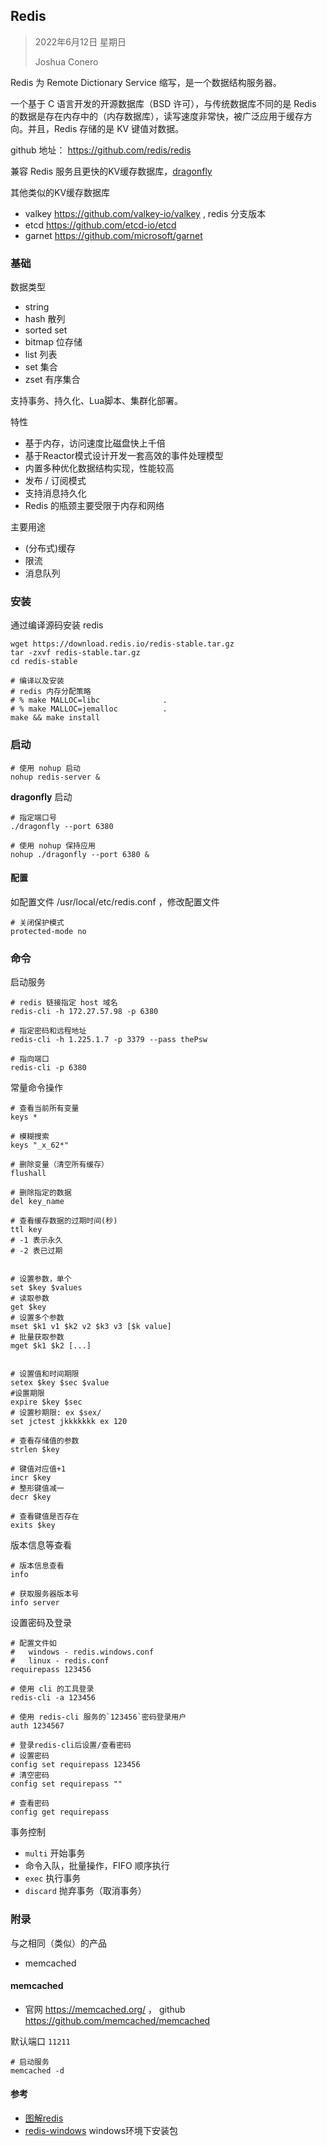 ## Redis

> 2022年6月12日 星期日
>
> Joshua Conero

Redis 为 Remote Dictionary Service 缩写，是一个数据结构服务器。

一个基于 C 语言开发的开源数据库（BSD 许可），与传统数据库不同的是 Redis 的数据是存在内存中的（内存数据库），读写速度非常快，被广泛应用于缓存方向。并且，Redis 存储的是 KV 键值对数据。



github 地址： https://github.com/redis/redis

兼容 Redis 服务且更快的KV缓存数据库，[dragonfly](https://github.com/dragonflydb/dragonfly)

其他类似的KV缓存数据库

- valkey         https://github.com/valkey-io/valkey , redis 分支版本
- etcd             https://github.com/etcd-io/etcd
- garnet         https://github.com/microsoft/garnet



### 基础

数据类型

- string
- hash                             散列
- sorted set
- bitmap                         位存储
- list                                列表
- set                                集合
- zset                              有序集合



支持事务、持久化、Lua脚本、集群化部署。



特性

- 基于内存，访问速度比磁盘快上千倍
- 基于Reactor模式设计开发一套高效的事件处理模型
- 内置多种优化数据结构实现，性能较高
- 发布 / 订阅模式
- 支持消息持久化
- Redis 的瓶颈主要受限于内存和网络



主要用途

- (分布式)缓存
- 限流
- 消息队列



### 安装

通过编译源码安装 redis

```shell
wget https://download.redis.io/redis-stable.tar.gz
tar -zxvf redis-stable.tar.gz
cd redis-stable

# 编译以及安装
# redis 内存分配策略
# % make MALLOC=libc              .   
# % make MALLOC=jemalloc          .
make && make install
```





### 启动

```shell
# 使用 nohup 启动
nohup redis-server &
```



**dragonfly** 启动

```shell
# 指定端口号
./dragonfly --port 6380

# 使用 nohup 保持应用
nohup ./dragonfly --port 6380 &
```



#### 配置

如配置文件 /usr/local/etc/redis.conf ，修改配置文件

```shell
# 关闭保护模式
protected-mode no
```





### 命令

启动服务

```shell
# redis 链接指定 host 域名
redis-cli -h 172.27.57.98 -p 6380

# 指定密码和远程地址
redis-cli -h 1.225.1.7 -p 3379 --pass thePsw

# 指向端口
redis-cli -p 6380
```





常量命令操作

```shell
# 查看当前所有变量
keys *
 
# 模糊搜索
keys "_x_62*"

# 删除变量（清空所有缓存）
flushall

# 删除指定的数据
del key_name

# 查看缓存数据的过期时间(秒)
ttl key
# -1 表示永久
# -2 表已过期


# 设置参数，单个
set $key $values
# 读取参数
get $key
# 设置多个参数
mset $k1 v1 $k2 v2 $k3 v3 [$k value]
# 批量获取参数
mget $k1 $k2 [...]


# 设置值和时间期限
setex $key $sec $value
#设置期限
expire $key $sec
# 设置秒期限: ex $sex/ 
set jctest jkkkkkkk ex 120

# 查看存储值的参数
strlen $key

# 键值对应值+1
incr $key
# 整形键值减一
decr $key

# 查看键值是否存在
exits $key
```



版本信息等查看

```shell
# 版本信息查看
info

# 获取服务器版本号
info server
```



设置密码及登录

```shell
# 配置文件如
#   windows - redis.windows.conf
#   linux - redis.conf
requirepass 123456

# 使用 cli 的工具登录
redis-cli -a 123456

# 使用 redis-cli 服务的`123456`密码登录用户
auth 1234567

# 登录redis-cli后设置/查看密码
# 设置密码
config set requirepass 123456
# 清空密码
config set requirepass ""

# 查看密码
config get requirepass
```







事务控制

- `multi`                           开始事务
- 命令入队，批量操作，FIFO 顺序执行
- `exec`                            执行事务
- `discard`                      抛弃事务（取消事务）





### 附录

与之相同（类似）的产品

- memcached



#### memcached

- 官网 https://memcached.org/  ， github  https://github.com/memcached/memcached



默认端口 `11211`



```shell
# 启动服务
memcached -d
```





#### 参考

- [图解redis](https://mp.weixin.qq.com/s/fEAWotIg2LN324wDfznpDA)
- [redis-windows](https://github.com/redis-windows/redis-windows)  windows环境下安装包
